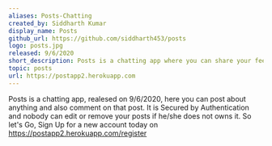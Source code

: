 ```yaml
---
aliases: Posts-Chatting
created_by: Siddharth Kumar
display_name: Posts
github_url: https://github.com/siddharth453/posts
logo: posts.jpg
released: 9/6/2020
short_description: Posts is a chatting app where you can share your feelings with the whole WORLD!.
topic: posts
url: https://postapp2.herokuapp.com
---
```

<p>Posts is a chatting app, realesed on 9/6/2020, here you can post about anything and also comment on that post. It is Secured by Authentication and nobody can edit or remove your posts if he/she does not owns it. So let's Go, Sign Up for a new account today on <a href="https://postapp2.herokuapp.com/register">https://postapp2.herokuapp.com/register</a></p>
